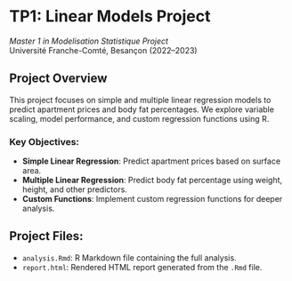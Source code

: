 # TP1: Linear Models Project  
*Master 1 in Modelisation Statistique Project*  
Université Franche-Comté, Besançon (2022–2023)  

## **Project Overview**  
This project focuses on simple and multiple linear regression models to predict apartment prices and body fat percentages. We explore variable scaling, model performance, and custom regression functions using R.

### **Key Objectives**:
- **Simple Linear Regression**: Predict apartment prices based on surface area.
- **Multiple Linear Regression**: Predict body fat percentage using weight, height, and other predictors.
- **Custom Functions**: Implement custom regression functions for deeper analysis.

## **Project Files**:
- `analysis.Rmd`: R Markdown file containing the full analysis.
- `report.html`: Rendered HTML report generated from the `.Rmd` file.
  
